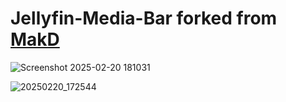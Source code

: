 # Jellyfin-Media-Bar forked from [MakD](https://github.com/MakD/Jellyfin-Media-Bar)

![Screenshot 2025-02-20 181031](https://github.com/user-attachments/assets/bff801b4-262e-4e20-a548-12f88adde85e)

![20250220_172544](https://github.com/user-attachments/assets/67d68a15-ed48-4277-bed7-2ae1f6bbded7)
